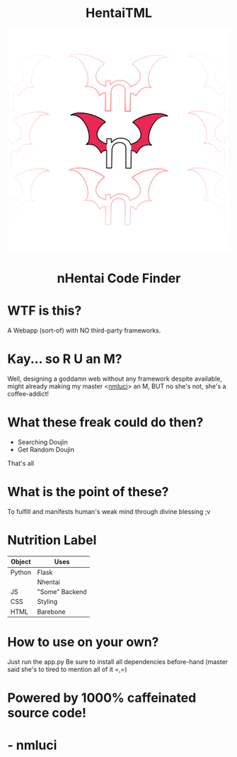 <h1 align="center">HentaiTML</h1>
<img src="./static/src/pics.png">
<h1 align="center">nHentai Code Finder</h1>

# WTF is this?
A Webapp (sort-of) with NO third-party frameworks.

# Kay... so R U an M?
Well, designing a goddamn web without any framework despite available, might already making my master <[nmluci](https://github.com/nmluci)> an M, BUT no she's not, she's a coffee-addict!

# What these freak could do then?
- Searching Doujin
- Get Random Doujin

That's all

# What is the point of these?
To fulfill and manifests human's weak mind through divine blessing ;v

# Nutrition Label
| Object | Uses             | 
---------|-------------------
| Python | Flask            |
|        | Nhentai          |
| JS     | "Some" Backend   |
| CSS    | Styling          |
| HTML   | Barebone         | 

# How to use on your own?
Just run the app.py
Be sure to install all dependencies before-hand (master said she's to tired to mention all of it =,=)
# Powered by 1000% caffeinated source code!
# - nmluci